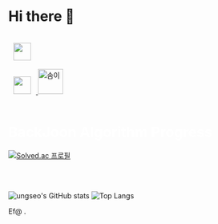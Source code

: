 # Hi there 👋

<!--
**ungseo/ungseo** is a ✨ _special_ ✨ repository because its `README.md` (this file) appears on your GitHub profile.


-->
<br>
<a href="https://www.instagram.com/ungseo/">
    <img 
        src="http://img.shields.io/badge/-instagram-390213?style=flat&logo=Instagram&link=https://www.instagram.com/ungseo/"
        style="height : 35px; margin-left : 10px; margin-right : 10px;"/>
</a>

<br>
<br>

<a href="https://dev-get-jop.tistory.com/">
    <img 
        src="https://img.shields.io/badge/Blog-dreamveloper-blueviolet?style=flat&logo=Tistory&link=https://www.dev-get-jop.tistory.com/"
        style="height : 35px; margin-left : 10px; margin-right : 10px;"/>
    <img
         src="https://img1.daumcdn.net/thumb/R1280x0/?scode=mtistory2&fname=https%3A%2F%2Fblog.kakaocdn.net%2Fdn%2FcoNYyf%2Fbtr49Ua4eQp%2FAHswq4KE96TSMeI0sL3cV1%2Fimg.webp" width="50px" alt="솜이">
</a>
<br><br>
<h1 style="color:White; Fontsize:20px;">BackJoon Algorithm Progress</h1>

[![Solved.ac 프로필](http://mazassumnida.wtf/api/v2/generate_badge?boj=ungseo)](https://solved.ac/ungseo)

<br><br>

![ungseo's GitHub stats](https://github-readme-stats.vercel.app/api?username=ungseo&show_icons=true&theme=dark)&nbsp;![Top Langs](https://github-readme-stats.vercel.app/api/top-langs/?username=ungseo&layout=compact&theme=dark&langs_count=10)

Ef@
.
